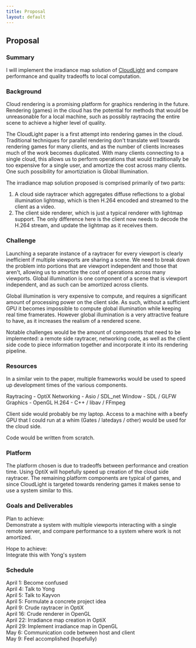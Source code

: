 ```yaml
---
title: Proposal
layout: default
---
```


## Proposal

### Summary
I will implement the irradiance map solution of [CloudLight](https://research.nvidia.com/publication/cloudlight-system-amortizing-indirect-lighting-real-time-rendering/) and compare performance and quality tradeoffs to local computation.

### Background
Cloud rendering is a promising platform for graphics rendering in the future. Rendering (games) in the cloud has the potential for methods that would be unreasonable for a local machine, such as possibly raytracing the entire scene to achieve a higher level of quality.

The CloudLight paper is a first attempt into rendering games in the cloud. Traditional techniques for parallel rendering don't translate well towards rendering games for many clients, and as the number of clients increases much of the work becomes duplicated. With many clients connecting to a single cloud, this allows us to perform operations that would traditionally be too expensive for a single user, and amortize the cost across many clients. One such possibility for amortiziation is Global Illumination.

The irradiance map solution proposed is comprised primarily of two parts:

1. A cloud side raytracer which aggregates diffuse reflections to a global illumination lightmap, which is then H.264 encoded and streamed to the client as a video.
2. The client side renderer, which is just a typical renderer with lightmap support. The only difference here is the client now needs to decode the H.264 stream, and update the lightmap as it receives them.

### Challenge
Launching a separate instance of a raytracer for every viewport is clearly inefficient if multiple viewports are sharing a scene. We need to break down the problem into portions that are viewport independent and those that aren't, allowing us to amortize the cost of operations across many viewports. Global illumination is one component of a scene that is viewport independent, and as such can be amortized across clients.

Global illumination is very expensive to compute, and requires a significant amount of processing power on the client side. As such, without a sufficient GPU it becomes impossible to compute global illumination while keeping real time framerates. However global illumination is a very attractive feature to have, as it increases the realism of a rendered scene.

Notable challenges would be the amount of components that need to be implemented: a remote side raytracer, networking code, as well as the client side code to piece information together and incorporate it into its rendering pipeline.

### Resources
In a similar vein to the paper, multiple frameworks would be used to speed up development times of the various components.

Raytracing  -   OptiX
Networking  -   Asio / SDL_net
Window      -   SDL / GLFW
Graphics    -   OpenGL
H.264       -   C++ / libav / FFmpeg

Client side would probably be my laptop. Access to a machine with a beefy GPU that I could run at a whim (Gates / latedays / other) would be used for the cloud side.

Code would be written from scratch.

### Platform
The platform chosen is due to tradeoffs between performance and creation time. Using OptiX will hopefully speed up creation of the cloud side raytracer. The remaining platform components are typical of games, and since CloudLight is targeted towards rendering games it makes sense to use a system similar to this.

### Goals and Deliverables
Plan to achieve:  
Demonstrate a system with multiple viewports interacting with a single remote server, and compare performance to a system where work is not amortized.

Hope to achieve:  
Integrate this with Yong's system

### Schedule
April 1: Become confused  
April 4: Talk to Yong  
April 5: Talk to Kayvon  
April 5: Formulate a concrete project idea  
April 9: Crude raytracer in OptiX  
April 16: Crude renderer in OpenGL  
April 22: Irradiance map creation in OptiX  
April 29: Implement irradiance map in OpenGL  
May 6: Communication code between host and client  
May 9: Feel accomplished (hopefully)